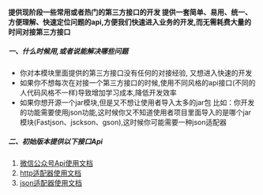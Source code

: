#### 提供现阶段一些常用或者热门的第三方接口的开发 提供一套简单、易用、统一、方便理解、快速定位问题的api,方便我们快速进入业务的开发,而无需耗费大量的时间对接第三方接口
##### 一、什么时候用,或者说能解决哪些问题
* 你对本模块里面提供的第三方接口没有任何的对接经验, 又想进入快速的开发
* 如果你不想每次在对接一个第三方接口的时候,使用不同风格的api接口(不同的人代码风格不一样)导致增加学习成本,降低开发效率
* 如果你想开源一个jar模块,但是又不想让使用者导入太多的jar包 比如：你开发的功能需要使用json功能,这时候你又不知道使用者项目里面导入的是哪个jar模块(Fastjson、jsckson、gson),这时候你可能需要一种json适配器
       
##### 二、初始版本提供以下接口Api
1. [微信公众号Api使用文档](/doc/微信公众号Api文档.md)
2. [http适配器使用文档](/doc/http适配器文档.md)
3. [json适配器使用文档](/doc/json适配器文档.md)
